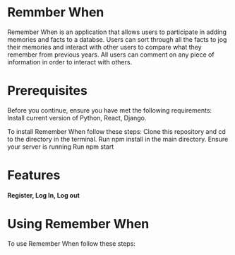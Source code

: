 # Remmber When
Remember When is an application that allows users to participate in adding memories and facts to a databse. Users can sort through all the facts to jog their memories and interact with other users to compare what they remember from previous years. All users can comment on any piece of information in order to interact with others.

# Prerequisites
Before you continue, ensure you have met the following requirements:
Install current version of Python, React, Django.

To install Remember When follow these steps:
Clone this repository and cd to the directory in the terminal.
Run npm install in the main directory.
Ensure your server is running
Run npm start

# Features
<h4>Register, Log In, Log out</h4>

# Using Remember When
To use Remember When follow these steps:


